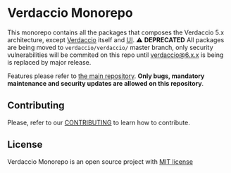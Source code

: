 # Verdaccio Monorepo

This monorepo contains all the packages that composes the Verdaccio 5.x architecture, except [Verdaccio](https://github.com/verdaccio/verdaccio) itself and [UI](https://github.com/verdaccio/ui).
⚠️ **DEPRECATED** All packages are being moved to `verdaccio/verdaccio/` master branch, only security vulnerabilities will be commited on this repo until verdaccio@6.x.x is being is replaced by major release.

Features please refer to [the main repository](https://github.com/verdaccio/verdaccio). **Only bugs, mandatory maintenance and security updates are allowed on this repository**.

## Contributing

Please, refer to our [CONTRIBUTING](CONTRIBUTING.md) to learn how to contribute.

## License

Verdaccio Monorepo is an open source project with [MIT license](LICENSE)
